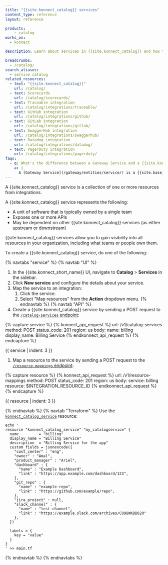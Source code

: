 ```yaml
---
title: "{{site.konnect_catalog}} services"
content_type: reference
layout: reference

products:
    - catalog
works_on:
  - konnect

description: Learn about services in {{site.konnect_catalog}} and how to configure them.

breadcrumbs:
  - /catalog/
search_aliases:
  - service catalog
related_resources:
  - text: "{{site.konnect_catalog}}"
    url: /catalog/
  - text: Scorecards
    url: /catalog/scorecards/
  - text: Traceable integration
    url: /catalog/integrations/traceable/
  - text: GitHub integration
    url: /catalog/integrations/github/
  - text: GitLab integration
    url: /catalog/integrations/gitlab/
  - text: SwaggerHub integration
    url: /catalog/integrations/swaggerhub/
  - text: Datadog integration
    url: /catalog/integrations/datadog/
  - text: PagerDuty integration
    url: /catalog/integrations/pagerduty/
faqs:
  - q: What's the difference between a Gateway Service and a {{site.konnect_catalog}} service?
    a: |
      A [Gateway Service](/gateway/entities/service/) is a {{site.base_gateway}} entity that represents an upstream service in your system and is the business logic component that's responsible for responding to requests. A {{site.konnect_catalog}} service is a collection of one or more resources from {{site.konnect_catalog}} integrations.
---
```


A {{site.konnect_catalog}} service is a collection of one or more resources from integrations.

A {{site.konnect_catalog}} service represents the following:
* A unit of software that is typically owned by a single team
* Exposes one or more APIs 
* May be dependent on other {{site.konnect_catalog}} services (as either upstream or downstream)  

{{site.konnect_catalog}} services allow you to gain visibility into all resources in your organization, including what teams or people own them. 

To create a {{site.konnect_catalog}} service, do one of the following:

{% navtabs "service" %}
{% navtab "UI" %}
1. In the {{site.konnect_short_name}} UI, navigate to **Catalog** > **Services** in the sidebar. 
1. Click **New service** and configure the details about your service. 
1. Map the service to an integration: 
   1. Click the service.
   1.  Select "Map resources" from the **Action** dropdown menu.
{% endnavtab %}
{% navtab "API" %}
1. Create a {{site.konnect_catalog}} service by sending a POST request to the [`/catalog-services` endpoint](/api/konnect/service-catalog/v1/#/operations/create-catalog-service):
<!--vale off-->
{% capture service %}
{% konnect_api_request %}
url: /v1/catalog-services
method: POST
status_code: 201
region: us
body:
  name: billing
  display_name: Billing Service
{% endkonnect_api_request %}
{% endcapture %}

{{ service | indent: 3 }}
<!--vale on-->

1. Map a resource to the service by sending a POST request to the [`/resource-mappings` endpoint](/api/konnect/service-catalog/v1/#/operations/create-resource-mapping):
<!--vale off-->
{% capture resource %}
{% konnect_api_request %}
url: /v1/resource-mappings
method: POST
status_code: 201
region: us
body:
  service: billing
  resource: $INTEGRATION_RESOURCE_ID
{% endkonnect_api_request %}
{% endcapture %}

{{ resource | indent: 3 }}
<!--vale on-->
{% endnavtab %}
{% navtab "Terraform" %}
Use the [`konnect_catalog_service`](https://github.com/Kong/terraform-provider-konnect/blob/main/examples/resources/catalog_service.tf) resource:
```hcl
echo '
resource "konnect_catalog_service" "my_catalogservice" {
  name         = "billing"
  display_name = "Billing Service"
  description  = "Billing Service for the app"
  custom_fields = jsonencode({
    "cost_center" : "eng",
    "owner" : "Amal",
    "product_manager" : "Ariel",
    "dashboard" : {
      "name" : "Example Dashboard",
      "link" : "https://app.example.com/dashboard/123",
    },
    "git_repo" : {
      "name" : "example-repo",
      "link" : "https://github.com/example/repo",
    },
    "jira_project" : null,
    "slack_channel" : {
      "name" : "test-channel",
      "link" : "https://example.slack.com/archives/C098WKDB020"
    },
  })

  labels = {
    key = "value"
  }
}
' >> main.tf
```
{% endnavtab %}
{% endnavtabs %}

